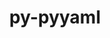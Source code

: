 ---
title: "py-pyyaml"
layout: cache
categories: [package, v0.19]
meta: {"versions": ["6.0"], "compilers": ["gcc@=11.1.0", "gcc@=7.3.1", "gcc@=7.5.0", "oneapi@=2022.1.0"], "oss": ["amzn2", "ubuntu18.04", "ubuntu20.04"], "platforms": ["linux"], "targets": ["aarch64", "neoverse_n1", "x86_64", "x86_64_v3"], "stacks": ["aws-isc", "aws-isc-aarch64", "e4s", "e4s-oneapi", "ml-cpu", "ml-cuda", "ml-rocm", "radiuss"], "num_specs": 14, "num_specs_by_stack": {"aws-isc-aarch64": 2, "aws-isc": 1, "ml-cuda": 2, "ml-cpu": 2, "ml-rocm": 1, "radiuss": 3, "e4s": 5, "e4s-oneapi": 1}}
spec_details: [{"hash": "lnogiqxsfjh345lz2lpjffcwcbqowkfw", "compiler": "gcc@=7.3.1", "versions": ["6.0"], "os": "amzn2", "platform": "linux", "target": "aarch64", "variants": ["build_system=python_pip", "+libyaml"], "stacks": ["aws-isc-aarch64"], "size": "-", "tarball": "https://binaries.spack.io/releases/v0.19/build_cache/linux-amzn2-aarch64/gcc-7.3.1/py-pyyaml-6.0/linux-amzn2-aarch64-gcc-7.3.1-py-pyyaml-6.0-lnogiqxsfjh345lz2lpjffcwcbqowkfw.spack"}, {"hash": "i6guzo6tdzwshgoskjpzcfr3rdyeuqg2", "compiler": "gcc@=7.3.1", "versions": ["6.0"], "os": "amzn2", "platform": "linux", "target": "neoverse_n1", "variants": ["build_system=python_pip", "+libyaml"], "stacks": ["aws-isc-aarch64"], "size": "-", "tarball": "https://binaries.spack.io/releases/v0.19/build_cache/linux-amzn2-neoverse_n1/gcc-7.3.1/py-pyyaml-6.0/linux-amzn2-neoverse_n1-gcc-7.3.1-py-pyyaml-6.0-i6guzo6tdzwshgoskjpzcfr3rdyeuqg2.spack"}, {"hash": "4dllp7i34krlacsopvpdshtgyh3ildaz", "compiler": "gcc@=7.3.1", "versions": ["6.0"], "os": "amzn2", "platform": "linux", "target": "x86_64_v3", "variants": ["build_system=python_pip", "+libyaml"], "stacks": ["aws-isc"], "size": "-", "tarball": "https://binaries.spack.io/releases/v0.19/build_cache/linux-amzn2-x86_64_v3/gcc-7.3.1/py-pyyaml-6.0/linux-amzn2-x86_64_v3-gcc-7.3.1-py-pyyaml-6.0-4dllp7i34krlacsopvpdshtgyh3ildaz.spack"}, {"hash": "jfyc3baxpjug3lswiiku44oo2x43sp3m", "compiler": "gcc@=7.3.1", "versions": ["6.0"], "os": "amzn2", "platform": "linux", "target": "x86_64_v3", "variants": ["build_system=python_pip", "+libyaml"], "stacks": ["ml-cuda", "ml-cpu", "ml-rocm"], "size": "-", "tarball": "https://binaries.spack.io/releases/v0.19/build_cache/linux-amzn2-x86_64_v3/gcc-7.3.1/py-pyyaml-6.0/linux-amzn2-x86_64_v3-gcc-7.3.1-py-pyyaml-6.0-jfyc3baxpjug3lswiiku44oo2x43sp3m.spack"}, {"hash": "mft6j4zgbwjcybssffvnzyhqy5ti7ypo", "compiler": "gcc@=7.3.1", "versions": ["6.0"], "os": "amzn2", "platform": "linux", "target": "x86_64_v3", "variants": ["build_system=python_pip", "+libyaml"], "stacks": ["ml-cuda", "ml-cpu"], "size": "-", "tarball": "https://binaries.spack.io/releases/v0.19/build_cache/linux-amzn2-x86_64_v3/gcc-7.3.1/py-pyyaml-6.0/linux-amzn2-x86_64_v3-gcc-7.3.1-py-pyyaml-6.0-mft6j4zgbwjcybssffvnzyhqy5ti7ypo.spack"}, {"hash": "3kza6b5fdvn5k4kuwq5ad3i7aqbmgfm6", "compiler": "gcc@=7.5.0", "versions": ["6.0"], "os": "ubuntu18.04", "platform": "linux", "target": "x86_64", "variants": ["build_system=python_pip", "+libyaml"], "stacks": ["radiuss"], "size": "-", "tarball": "https://binaries.spack.io/releases/v0.19/build_cache/linux-ubuntu18.04-x86_64/gcc-7.5.0/py-pyyaml-6.0/linux-ubuntu18.04-x86_64-gcc-7.5.0-py-pyyaml-6.0-3kza6b5fdvn5k4kuwq5ad3i7aqbmgfm6.spack"}, {"hash": "ovsiq6a5e4nm4qq2rqiriuuddhgjta6z", "compiler": "gcc@=7.5.0", "versions": ["6.0"], "os": "ubuntu18.04", "platform": "linux", "target": "x86_64", "variants": ["build_system=python_pip", "+libyaml"], "stacks": ["radiuss"], "size": "-", "tarball": "https://binaries.spack.io/releases/v0.19/build_cache/linux-ubuntu18.04-x86_64/gcc-7.5.0/py-pyyaml-6.0/linux-ubuntu18.04-x86_64-gcc-7.5.0-py-pyyaml-6.0-ovsiq6a5e4nm4qq2rqiriuuddhgjta6z.spack"}, {"hash": "r3mgoyungzr7xociy6e2sbnmesxpeid2", "compiler": "gcc@=7.5.0", "versions": ["6.0"], "os": "ubuntu18.04", "platform": "linux", "target": "x86_64", "variants": ["build_system=python_pip", "+libyaml"], "stacks": ["radiuss"], "size": "-", "tarball": "https://binaries.spack.io/releases/v0.19/build_cache/linux-ubuntu18.04-x86_64/gcc-7.5.0/py-pyyaml-6.0/linux-ubuntu18.04-x86_64-gcc-7.5.0-py-pyyaml-6.0-r3mgoyungzr7xociy6e2sbnmesxpeid2.spack"}, {"hash": "boqtoosy7aihj372ohq7xfsuj2qn4meb", "compiler": "gcc@=11.1.0", "versions": ["6.0"], "os": "ubuntu20.04", "platform": "linux", "target": "x86_64", "variants": ["build_system=python_pip", "+libyaml"], "stacks": ["e4s"], "size": "-", "tarball": "https://binaries.spack.io/releases/v0.19/build_cache/linux-ubuntu20.04-x86_64/gcc-11.1.0/py-pyyaml-6.0/linux-ubuntu20.04-x86_64-gcc-11.1.0-py-pyyaml-6.0-boqtoosy7aihj372ohq7xfsuj2qn4meb.spack"}, {"hash": "zftegkl3oyeaaqpai6wlgadcawaz4wyc", "compiler": "gcc@=11.1.0", "versions": ["6.0"], "os": "ubuntu20.04", "platform": "linux", "target": "x86_64", "variants": ["build_system=python_pip", "+libyaml"], "stacks": ["e4s"], "size": "-", "tarball": "https://binaries.spack.io/releases/v0.19/build_cache/linux-ubuntu20.04-x86_64/gcc-11.1.0/py-pyyaml-6.0/linux-ubuntu20.04-x86_64-gcc-11.1.0-py-pyyaml-6.0-zftegkl3oyeaaqpai6wlgadcawaz4wyc.spack"}, {"hash": "o3ddqapn4tj7hpqhh4z4vcbjxm3r6dro", "compiler": "gcc@=11.1.0", "versions": ["6.0"], "os": "ubuntu20.04", "platform": "linux", "target": "x86_64", "variants": ["build_system=python_pip", "+libyaml"], "stacks": ["e4s"], "size": "-", "tarball": "https://binaries.spack.io/releases/v0.19/build_cache/linux-ubuntu20.04-x86_64/gcc-11.1.0/py-pyyaml-6.0/linux-ubuntu20.04-x86_64-gcc-11.1.0-py-pyyaml-6.0-o3ddqapn4tj7hpqhh4z4vcbjxm3r6dro.spack"}, {"hash": "scmqzhvlmedqbwue4kvbutc5vig2pdk4", "compiler": "gcc@=11.1.0", "versions": ["6.0"], "os": "ubuntu20.04", "platform": "linux", "target": "x86_64", "variants": ["build_system=python_pip", "+libyaml"], "stacks": ["e4s"], "size": "-", "tarball": "https://binaries.spack.io/releases/v0.19/build_cache/linux-ubuntu20.04-x86_64/gcc-11.1.0/py-pyyaml-6.0/linux-ubuntu20.04-x86_64-gcc-11.1.0-py-pyyaml-6.0-scmqzhvlmedqbwue4kvbutc5vig2pdk4.spack"}, {"hash": "26a5twejataw642ntvv4ez7lwy4al4zx", "compiler": "gcc@=11.1.0", "versions": ["6.0"], "os": "ubuntu20.04", "platform": "linux", "target": "x86_64", "variants": ["build_system=python_pip", "+libyaml"], "stacks": ["e4s"], "size": "-", "tarball": "https://binaries.spack.io/releases/v0.19/build_cache/linux-ubuntu20.04-x86_64/gcc-11.1.0/py-pyyaml-6.0/linux-ubuntu20.04-x86_64-gcc-11.1.0-py-pyyaml-6.0-26a5twejataw642ntvv4ez7lwy4al4zx.spack"}, {"hash": "7hm35mtdfx7pwxn7c4yo4hyv7ubdkzym", "compiler": "oneapi@=2022.1.0", "versions": ["6.0"], "os": "ubuntu20.04", "platform": "linux", "target": "x86_64", "variants": ["build_system=python_pip", "+libyaml"], "stacks": ["e4s-oneapi"], "size": "-", "tarball": "https://binaries.spack.io/releases/v0.19/build_cache/linux-ubuntu20.04-x86_64/oneapi-2022.1.0/py-pyyaml-6.0/linux-ubuntu20.04-x86_64-oneapi-2022.1.0-py-pyyaml-6.0-7hm35mtdfx7pwxn7c4yo4hyv7ubdkzym.spack"}]
---